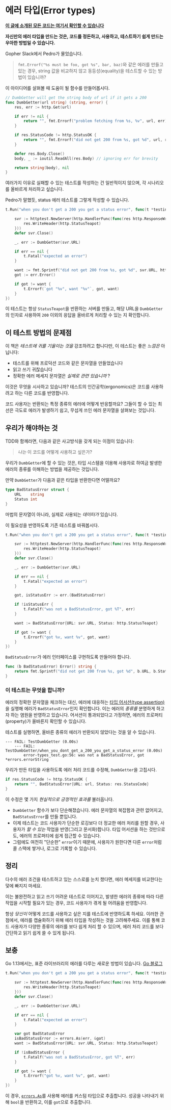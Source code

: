 # 에러 타입(Error types)

**[이 글에 소개된 모든 코드는 여기서 확인할 수 있습니다](https://github.com/MiryangJung/learn-go-with-tests-ko/tree/master/q-and-a/error-types)**

**자신만의 에러 타입을 만드는 것은, 코드를 정돈하고, 사용하고, 테스트하기 쉽게 만드는 우아한 방법일 수 있습니다.**

Gopher Slack에서 Pedro가 물었습니다.

> `fmt.Errorf("%s must be foo, got %s", bar, baz)`와 같은 에러를 만들고 있는 경우, string 값을 비교하지 않고 동등성(equality)을 테스트할 수 있는 방법이 있습니까?

이 아이디어를 살펴볼 때 도움이 될 함수를 만들어봅시다.

```go
// DumbGetter will get the string body of url if it gets a 200
func DumbGetter(url string) (string, error) {
	res, err := http.Get(url)

	if err != nil {
		return "", fmt.Errorf("problem fetching from %s, %v", url, err)
	}

	if res.StatusCode != http.StatusOK {
		return "", fmt.Errorf("did not get 200 from %s, got %d", url, res.StatusCode)
	}

	defer res.Body.Close()
	body, _ := ioutil.ReadAll(res.Body) // ignoring err for brevity

	return string(body), nil
}
```

여러가지 이유로 실패할 수 있는 테스트를 작성하는 건 일반적이지 않으며, 각 시나리오를 올바르게 처리하고 싶습니다.

Pedro가 말했듯, status 에러 테스트를 그렇게 작성할 수 있습니다.

```go
t.Run("when you don't get a 200 you get a status error", func(t *testing.T) {

	svr := httptest.NewServer(http.HandlerFunc(func(res http.ResponseWriter, req *http.Request) {
		res.WriteHeader(http.StatusTeapot)
	}))
	defer svr.Close()

	_, err := DumbGetter(svr.URL)

	if err == nil {
		t.Fatal("expected an error")
	}

	want := fmt.Sprintf("did not get 200 from %s, got %d", svr.URL, http.StatusTeapot)
	got := err.Error()

	if got != want {
		t.Errorf(`got "%v", want "%v"`, got, want)
	}
})
```

이 테스트는 항상 `StatusTeapot`을 반환하는 서버를 만들고, 해당 URL을 `DumbGetter`의 인자로 사용하여 `200` 이외의 응답을 올바르게 처리할 수 있는 지 확인합니다.

## 이 테스트 방법의 문제점

이 책은 *테스트에 귀를 기울이는 것을* 강조하려고 합니다만, 이 테스트는 좋은 *느낌은* 아닙니다:

- 테스트를 위해 프로덕션 코드와 같은 문자열을 만들었습니다
- 읽고 쓰기 귀찮습니다
- 정확한 에러 메세지 문자열은 *실제로 관련 있습니까* ?

이것은 무엇을 시사하고 있습니까? 테스트의 인간공학(ergonomics)은 코드를 사용하려고 하는 다른 코드를 반영합니다.

코드 사용자는 반환되는 특정 종류의 에러에 어떻게 반응할까요? 그들이 할 수 있는 최선은 극도로 에러가 발생하기 쉽고, 무섭게 쓰인 에러 문자열을 살펴보는 것입니다.

## 우리가 해야하는 것

TDD와 함께라면, 다음과 같은 사고방식을 갖게 되는 이점이 있습니다:

> *나는* 이 코드를 어떻게 사용하고 싶은가?

우리가 `DumbGetter`에 할 수 있는 것은, 타입 시스템을 이용해 사용자로 하여금 발생한 에러의 종류를 이해하는 방법을 제공하는 것입니다.

만약 `DumbGetter`가 다음과 같은 타입을 반환한다면 어떨까요?

```go
type BadStatusError struct {
	URL    string
	Status int
}
```

마법의 문자열이 아니라, 실제로 사용되는 *데이터가* 있습니다.

이 필요성을 반영하도록 기존 테스트를 바꿔봅시다.

```go
t.Run("when you don't get a 200 you get a status error", func(t *testing.T) {

	svr := httptest.NewServer(http.HandlerFunc(func(res http.ResponseWriter, req *http.Request) {
		res.WriteHeader(http.StatusTeapot)
	}))
	defer svr.Close()

	_, err := DumbGetter(svr.URL)

	if err == nil {
		t.Fatal("expected an error")
	}

	got, isStatusErr := err.(BadStatusError)

	if !isStatusErr {
		t.Fatalf("was not a BadStatusError, got %T", err)
	}

	want := BadStatusError{URL: svr.URL, Status: http.StatusTeapot}

	if got != want {
		t.Errorf("got %v, want %v", got, want)
	}
})
```

`BadStatusError`가 에러 인터페이스를 구현하도록 만들어야 합니다.

```go
func (b BadStatusError) Error() string {
    return fmt.Sprintf("did not get 200 from %s, got %d", b.URL, b.Status)
}
```

### 이 테스트는 무엇을 합니까?

에러의 정확한 문자열을 체크하는 대신, 에러에 대응하는 [타입 어서션(type assertion)](https://tour.golang.org/methods/15)을 실행해 에러가 `BadStatusError`인지 확인합니다. 이는 에러의 *종류를* 분명하게 하고자 하는 염원을 반영하고 있습니다. 어서션이 통과되었다고 가정하면, 에러의 프로퍼티(property)가 올바른지 확인할 수 있습니다.

테스트를 실행하면, 올바른 종류의 에러가 반환되지 않았다는 것을 알 수 있습니다.

```
--- FAIL: TestDumbGetter (0.00s)
    --- FAIL: TestDumbGetter/when_you_dont_get_a_200_you_get_a_status_error (0.00s)
    	error-types_test.go:56: was not a BadStatusError, got *errors.errorString
```

우리가 만든 타입을 사용하도록 에러 처리 코드를 수정해, `DumbGetter`을 고칩시다.

```go
if res.StatusCode != http.StatusOK {
    return "", BadStatusError{URL: url, Status: res.StatusCode}
}
```

이 수정은 몇 가지 *현실적으로 긍정적인 효과를* 불러옵니다.

- `DumbGetter` 함수가 보다 단순해졌습니다. 에러 문자열의 복잡함과 관련 없어지고, `BadStatusError`를 만들 뿐입니다.
- 이제 테스트는 코드 사용자가 단순한 로깅보다 더 정교한 에러 처리를 원할 경우, 사용자가 *할 수 있는* 작업을 반영(그리고 문서화)합니다. 타입 어서션을 하는 것만으로도, 에러의 프로퍼티에 쉽게 접근할 수 있습니다.
- 그럼에도 여전히 "단순한" `error`이기 때문에, 사용자가 원한다면 다른 `error`처럼 콜 스택에 쌓거나, 로그로 기록할 수 있습니다.

## 정리

다수의 에러 조건을 테스트하고 있는 스스로를 눈치 챘다면, 에러 메세지를 비교한다는 덫에 빠지지 마세요.

이는 불완전하고 읽고 쓰기 어려운 테스트로 이어지고, 발생한 에러의 종류에 따라 다른 작업을 시작할 필요가 있는 경우, 코드 사용자가 겪게 될 어려움을 반영합니다.

항상 *당신이* 어떻게 코드를 사용하고 싶은 지를 테스트에 반영하도록 하세요. 이러한 관점에서, 에러를 캡슐화하기 위해 에러 타입을 작성하는 것을 고려해주세요. 이를 통해 코드 사용자가 다양한 종류의 에러를 보다 쉽게 처리 할 수 있으며, 에러 처리 코드를 보다 간단하고 읽기 쉽게 쓸 수 있게 됩니다.

## 보충

Go 1.13에서는, 표준 라이브러리의 에러를 다루는 새로운 방법이 있습니다. [Go 블로그](https://blog.golang.org/go1.13-errors)

```go
t.Run("when you don't get a 200 you get a status error", func(t *testing.T) {

    svr := httptest.NewServer(http.HandlerFunc(func(res http.ResponseWriter, req *http.Request) {
        res.WriteHeader(http.StatusTeapot)
    }))
    defer svr.Close()

    _, err := DumbGetter(svr.URL)

    if err == nil {
        t.Fatal("expected an error")
    }

    var got BadStatusError
    isBadStatusError := errors.As(err, &got)
    want := BadStatusError{URL: svr.URL, Status: http.StatusTeapot}

    if !isBadStatusError {
        t.Fatalf("was not a BadStatusError, got %T", err)
    }

    if got != want {
        t.Errorf("got %v, want %v", got, want)
    }
})
```

이 경우, [`errors.As`](https://golang.org/pkg/errors/#example_As)를 사용해 에러를 커스텀 타입으로 추출합니다. 성공을 나타내기 위해 `bool`을 반환하고, 이를 `got`으로 추출합니다.

